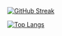 [![GitHub Streak](https://streak-stats.demolab.com/?user=DenverCoder1&theme=travelers-theme)](https://git.io/streak-stats)

[![Top Langs](https://github-readme-stats.vercel.app/api/top-langs/?username=OkeLDF&theme=aura_dark&layout=donut-vertical)](https://github.com/anuraghazra/github-readme-stats)
